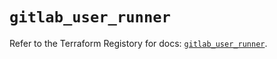# `gitlab_user_runner`

Refer to the Terraform Registory for docs: [`gitlab_user_runner`](https://registry.terraform.io/providers/gitlabhq/gitlab/16.7.0/docs/resources/user_runner).
